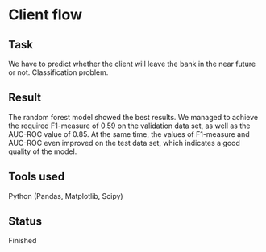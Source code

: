 # Client flow

## Task

We have to predict whether the client will leave the bank in the near future or not. Classification problem.	 	


## Result

 The random forest model showed the best results. We managed to achieve the required F1-measure of 0.59 on the validation data set, as well as the AUC-ROС value of 0.85. 
 At the same time, the values of F1-measure and AUC-ROC even improved on the test data set, which indicates a good quality of the model.


## Tools used

Python (Pandas, Matplotlib, Scipy)

## Status

Finished
